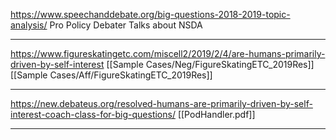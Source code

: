 https://www.speechanddebate.org/big-questions-2018-2019-topic-analysis/
Pro Policy Debater Talks about NSDA

-------------------------------------------------------------------------------

https://www.figureskatingetc.com/miscell2/2019/2/4/are-humans-primarily-driven-by-self-interest
[[Sample Cases/Neg/FigureSkatingETC_2019Res]]
[[Sample Cases/Aff/FigureSkatingETC_2019Res]]

-------------------------------------------------------------------------------

https://new.debateus.org/resolved-humans-are-primarily-driven-by-self-interest-coach-class-for-big-questions/
[[PodHandler.pdf]]

-------------------------------------------------------------------------------


